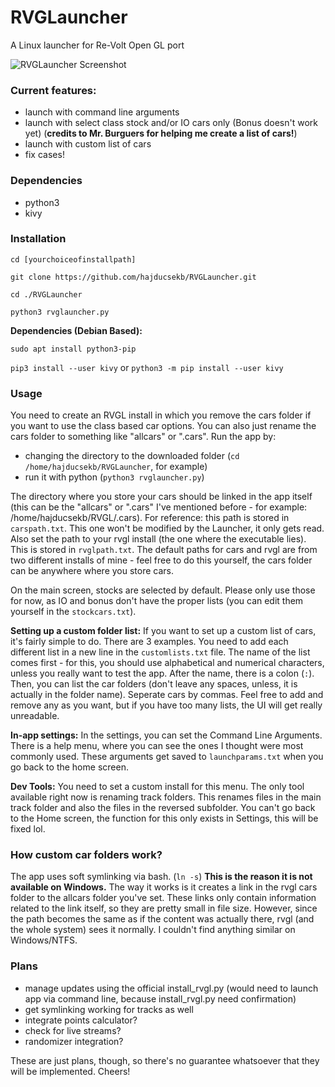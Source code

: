 # RVGLauncher
A Linux launcher for Re-Volt Open GL port

![RVGLauncher Screenshot](https://i.imgur.com/XYUqWsC.png)

### Current features:
- launch with command line arguments
- launch with select class stock and/or IO cars only (Bonus doesn't work yet) (**credits to Mr. Burguers for helping me create a list of cars!**)
- launch with custom list of cars
- fix cases!

### Dependencies
- python3
- kivy

### Installation

`cd [yourchoiceofinstallpath]`

`git clone https://github.com/hajducsekb/RVGLauncher.git`

`cd ./RVGLauncher`

`python3 rvglauncher.py`

**Dependencies (Debian Based):**

`sudo apt install python3-pip`

`pip3 install --user kivy` or `python3 -m pip install --user kivy`

### Usage

You need to create an RVGL install in which you remove the cars folder if you want to use the class based car options. You can also just rename the cars folder to something like "allcars" or ".cars".  Run the app by:
- changing the directory to the downloaded folder (`cd /home/hajducsekb/RVGLauncher`, for example)
- run it with python (`python3 rvglauncher.py`)

The directory where you store your cars should be linked in the app itself (this can be the "allcars" or ".cars" I've mentioned before - for example: /home/hajducsekb/RVGL/.cars). For reference: this path is stored in `carspath.txt`. This one won't be modified by the Launcher, it only gets read. Also set the path to your rvgl install (the one where the executable lies). This is stored in `rvglpath.txt`. The default paths for cars and rvgl are from two different installs of mine - feel free to do this yourself, the cars folder can be anywhere where you store cars.

On the main screen, stocks are selected by default. Please only use those for now, as IO and bonus don't have the proper lists (you can edit them yourself in the `stockcars.txt`).

**Setting up a custom folder list:** If you want to set up a custom list of cars, it's fairly simple to do. There are 3 examples. You need to add each different list in a new line in the `customlists.txt` file. The name of the list comes first - for this, you should use alphabetical and numerical characters, unless you really want to test the app. After the name, there is a colon (`:`). Then, you can list the car folders (don't leave any spaces, unless, it is actually in the folder name). Seperate cars by commas. Feel free to add and remove any as you want, but if you have too many lists, the UI will get really unreadable.

**In-app settings:** In the settings, you can set the Command Line Arguments. There is a help menu, where you can see the ones I thought were most commonly used. These arguments get saved to `launchparams.txt` when you go back to the home screen.

**Dev Tools:** You need to set a custom install for this menu. The only tool available right now is renaming track folders. This renames files in the main track folder and also the files in the reversed subfolder. You can't go back to the Home screen, the function for this only exists in Settings, this will be fixed lol.

### How custom car folders work?

The app uses soft symlinking via bash. (`ln -s`) **This is the reason it is not available on Windows.** The way it works is it creates a link in the rvgl cars folder to the allcars folder you've set. These links only contain information related to the link itself, so they are pretty small in file size. However, since the path becomes the same as if the content was actually there, rvgl (and the whole system) sees it normally. I couldn't find anything similar on Windows/NTFS.

### Plans

- manage updates using the official install_rvgl.py (would need to launch app via command line, because install_rvgl.py need confirmation)
- get symlinking working for tracks as well
- integrate points calculator?
- check for live streams?
- randomizer integration?

These are just plans, though, so there's no guarantee whatsoever that they will be implemented. Cheers!
